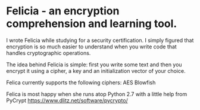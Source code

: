 # Felicia - an encryption comprehension and learning tool.

I wrote Felicia while studying for a security certification. I simply figured that encryption is so much easier to understand when you write code that handles cryptographic operations.

The idea behind Felicia is simple: first you write some text and then you encrypt it using a cipher, a key and an initialization vector of your choice.

Felica currently supports the following ciphers:
AES
Blowfish





Felica is most happy when she runs atop Python 2.7 with a little
help from PyCrypt https://www.dlitz.net/software/pycrypto/
